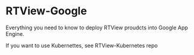 # RTView-Google

Everything you need to know to deploy RTView proudcts into Google App Engine.

If you want to use Kubernettes, see RTView-Kubernetes repo

